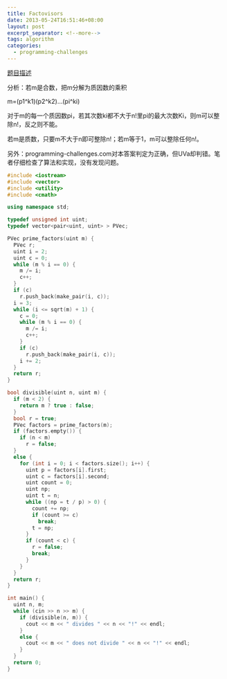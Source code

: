 ```yaml
---
title: Factovisors
date: 2013-05-24T16:51:46+08:00
layout: post
excerpt_separator: <!--more-->
tags: algorithm
categories:
  - programming-challenges
---
```

<a href="http://www.programming-challenges.com/pg.php?page=downloadproblem&probid=110704&format=html" target="_blank">题目描述</a>

分析：若m是合数，把m分解为质因数的乘积
  
m=(p1^k1)(p2^k2)&#8230;(pi^ki)
  
对于m的每一个质因数pi，若其次数ki都不大于n!里pi的最大次数Ki，则m可以整除n!，反之则不能。
  
若m是质数，只要m不大于n即可整除n!；若m等于1，m可以整除任何n!。<!--more-->


  
另外：programming-challenges.com对本答案判定为正确，但UVa却判错。笔者仔细检查了算法和实现，没有发现问题。

```cpp
#include <iostream>
#include <vector>
#include <utility>
#include <cmath>

using namespace std;

typedef unsigned int uint;
typedef vector<pair<uint, uint> > PVec;

PVec prime_factors(uint m) {
  PVec r;
  uint i = 2;
  uint c = 0;
  while (m % i == 0) {
    m /= i;
    c++;
  }
  if (c)
    r.push_back(make_pair(i, c));
  i = 3;
  while (i <= sqrt(m) + 1) {
    c = 0;
    while (m % i == 0) {
      m /= i;
      c++;
    }
    if (c)
      r.push_back(make_pair(i, c));
    i += 2;
  }
  return r;
}

bool divisible(uint n, uint m) {
  if (m < 2) {
    return m ? true : false;
  }
  bool r = true;
  PVec factors = prime_factors(m);
  if (factors.empty()) {
    if (n < m)
      r = false;
  }
  else {
    for (int i = 0; i < factors.size(); i++) {
      uint p = factors[i].first;
      uint c = factors[i].second;
      uint count = 0;
      uint np;
      uint t = n;
      while ((np = t / p) > 0) {
        count += np;
        if (count >= c)
          break;
        t = np;
      }
      if (count < c) {
        r = false;
        break;
      }
    }
  }
  return r;
}

int main() {
  uint n, m;
  while (cin >> n >> m) {
    if (divisible(n, m)) {
      cout << m << " divides " << n << "!" << endl;
    }
    else {
      cout << m << " does not divide " << n << "!" << endl;
    }
  }
  return 0;
}
```

